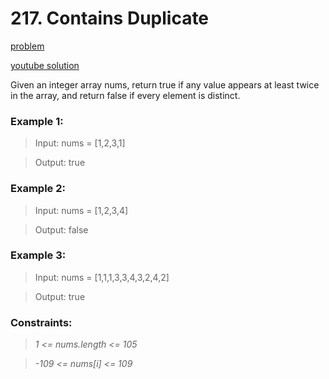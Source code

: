 # 217. Contains Duplicate
[problem](https://leetcode.com/problems/contains-duplicate/description/)

[youtube solution](https://www.youtube.com/watch?v=3OamzN90kPg)

Given an integer array nums, return true if any value appears at least twice in the array, and return false if every element is distinct.

 
### Example 1:
>Input: nums = [1,2,3,1]

>Output: true

### Example 2:
>Input: nums = [1,2,3,4]

>Output: false

### Example 3:
>Input: nums = [1,1,1,3,3,4,3,2,4,2]

>Output: true
 

### Constraints:

>_1 <= nums.length <= 105_

>_-109 <= nums[i] <= 109_